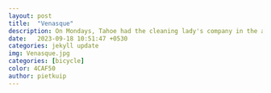 ```yaml
---
layout: post
title:  "Venasque"
description: On Mondays, Tahoe had the cleaning lady's company in the afternoon, so I could make longer cycling trips. This day I went to Venasque, the old capital of the Comtat.
date:   2023-09-18 10:51:47 +0530
categories: jekyll update
img: Venasque.jpg
categories: [bicycle]
color: 4CAF50
author: pietkuip
---
```



 
